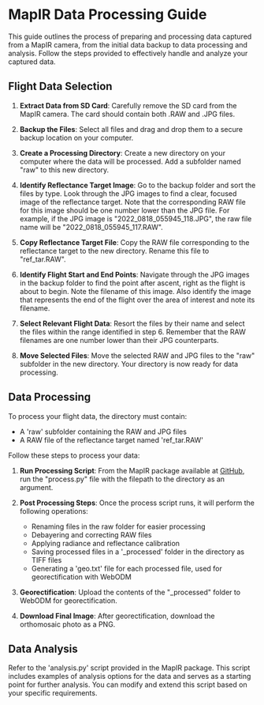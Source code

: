# MapIR Data Processing Guide

This guide outlines the process of preparing and processing data captured from a MapIR camera, from the initial data backup to data processing and analysis. Follow the steps provided to effectively handle and analyze your captured data.

## Flight Data Selection

1. **Extract Data from SD Card**: Carefully remove the SD card from the MapIR camera. The card should contain both .RAW and .JPG files.

2. **Backup the Files**: Select all files and drag and drop them to a secure backup location on your computer.

3. **Create a Processing Directory**: Create a new directory on your computer where the data will be processed. Add a subfolder named "raw" to this new directory.

4. **Identify Reflectance Target Image**: Go to the backup folder and sort the files by type. Look through the JPG images to find a clear, focused image of the reflectance target. Note that the corresponding RAW file for this image should be one number lower than the JPG file. For example, if the JPG image is "2022_0818_055945_118.JPG", the raw file name will be "2022_0818_055945_117.RAW".

5. **Copy Reflectance Target File**: Copy the RAW file corresponding to the reflectance target to the new directory. Rename this file to "ref_tar.RAW".

6. **Identify Flight Start and End Points**: Navigate through the JPG images in the backup folder to find the point after ascent, right as the flight is about to begin. Note the filename of this image. Also identify the image that represents the end of the flight over the area of interest and note its filename.

7. **Select Relevant Flight Data**: Resort the files by their name and select the files within the range identified in step 6. Remember that the RAW filenames are one number lower than their JPG counterparts.

8. **Move Selected Files**: Move the selected RAW and JPG files to the "raw" subfolder in the new directory. Your directory is now ready for data processing.

## Data Processing

To process your flight data, the directory must contain:

- A 'raw' subfolder containing the RAW and JPG files
- A RAW file of the reflectance target named 'ref_tar.RAW'

Follow these steps to process your data:

1. **Run Processing Script**: From the MapIR package available at [GitHub](https://github.com/JacobsSensorLab/mapir), run the "process.py" file with the filepath to the directory as an argument.

2. **Post Processing Steps**: Once the process script runs, it will perform the following operations:

    - Renaming files in the raw folder for easier processing
    - Debayering and correcting RAW files
    - Applying radiance and reflectance calibration
    - Saving processed files in a '_processed' folder in the directory as TIFF files
    - Generating a 'geo.txt' file for each processed file, used for georectification with WebODM

3. **Georectification**: Upload the contents of the "_processed" folder to WebODM for georectification.

4. **Download Final Image**: After georectification, download the orthomosaic photo as a PNG.

## Data Analysis

Refer to the 'analysis.py' script provided in the MapIR package. This script includes examples of analysis options for the data and serves as a starting point for further analysis. You can modify and extend this script based on your specific requirements.
